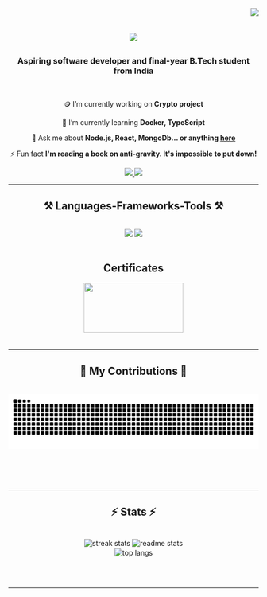 <img align="right" src="https://visitor-badge.laobi.icu/badge?page_id=salesp07.dubey-aadarsh" />

<h1 align="center">
    <img src="https://readme-typing-svg.herokuapp.com/?font=Righteous&size=35&center=true&vCenter=true&width=500&height=70&duration=4000&lines=Hi+There!+👋;+I'm+Aadarsh+Dubey!;" />
</h1>

<h3 align="center">Aspiring software developer and final-year B.Tech student from India</h3>

<br/>

<div align="center">
 
 🪙 I’m currently working on **Crypto project**
 
 🌱 I’m currently learning **Docker, TypeScript**

💬 Ask me about **Node.js, React, MongoDb... or anything [here](https://www.linkedin.com/in/aadarsh-dubey-551680164/)**

⚡ Fun fact **I'm reading a book on anti-gravity. It's impossible to put down!**

 </div>
 
<div align="center"> 
  <a href="mailto:addydubey321@gmail.com">
    <img src="https://img.shields.io/badge/Gmail-333333?style=for-the-badge&logo=gmail&logoColor=red" />
  </a>
  <a href="https://www.linkedin.com/in/aadarsh-dubey-551680164/" target="_blank">
    <img src="https://img.shields.io/badge/LinkedIn-0077B5?style=for-the-badge&logo=linkedin&logoColor=white" target="_blank" />
  </a>
</div>

 <hr/>
 
<h2 align="center">⚒️ Languages-Frameworks-Tools ⚒️</h2>
<br/>
<div align="center">
    <img src="https://skillicons.dev/icons?i=cpp,react,js,html,css,nextjs,ts,tailwind,vscode" />
    <img src="https://skillicons.dev/icons?i=nodejs,express,firebase,mongodb,mysql,sentry,github,threejs,vercel,docker,discord" /><br>
</div>

<br/>

<h2 align="center"> Certificates </h2>
<div align="center">
    <img src="https://skillicons.dev/icons?i=aws,gcp"  width="200" height="100"  />
</div>

<br/>
<hr/>

<div align="center">
  <h2>🐍 My Contributions 🐍</h2>
  <br>
  <img alt="snake eating my contributions" src="https://github.com/AadarshDubey/dubey-aadarsh/blob/output/github-contribution-grid-snake.svg" />
  
  <br/><br/><br/>
</div>

<hr/>

<h2 align="center">⚡ Stats ⚡</h2>
<br>
<div align=center>
  <img width=390 src="https://streak-stats.demolab.com/?user=AadarshDubey&count_private=true&theme=react&border_radius=10" alt="streak stats"/>
  <img width=390 src="https://github-readme-stats.vercel.app/api?username=AadarshDubey&count_private=true&show_icons=true&theme=react&rank_icon=github&border_radius=10" alt="readme stats" />
  <br/>
  <img width=325 align="center" src="https://github-readme-stats.vercel.app/api/top-langs/?username=AadarshDubey&hide=HTML&langs_count=8&layout=compact&theme=react&border_radius=10&size_weight=0.5&count_weight=0.5&exclude_repo=github-readme-stats" alt="top langs" />
</div>

<br/><br/>

<hr/>





